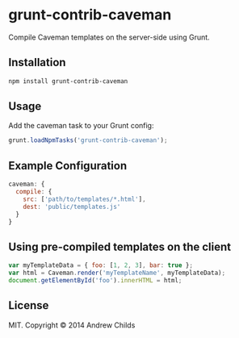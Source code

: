 # grunt-contrib-caveman

Compile Caveman templates on the server-side using Grunt.

## Installation

```sh
npm install grunt-contrib-caveman
```

## Usage

Add the caveman task to your Grunt config:

```js
grunt.loadNpmTasks('grunt-contrib-caveman');
```

## Example Configuration

```js
caveman: {
  compile: {
    src: ['path/to/templates/*.html'],
    dest: 'public/templates.js'
  }
}
```

## Using pre-compiled templates on the client

```js
var myTemplateData = { foo: [1, 2, 3], bar: true };
var html = Caveman.render('myTemplateName', myTemplateData);
document.getElementById('foo').innerHTML = html;
```

## License

MIT. Copyright &copy; 2014 Andrew Childs
